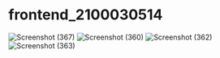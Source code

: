 # frontend_2100030514


![Screenshot (367)](https://github.com/2100030514/frontend_2100030514/assets/110444880/cf76e8d9-4ac8-4b40-ae12-8978a3c42250)
![Screenshot (360)](https://github.com/2100030514/frontend_2100030514/assets/110444880/12b417a6-03ee-444e-ba36-f5b418a86bc0)
![Screenshot (362)](https://github.com/2100030514/frontend_2100030514/assets/110444880/f52695b4-08b6-40cb-83db-78398e885053)
![Screenshot (363)](https://github.com/2100030514/frontend_2100030514/assets/110444880/1d5213a3-f88f-4d5e-9f32-1ade811c5eb3)
